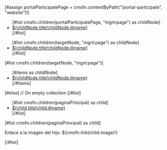 [#assign portalParticipatePage = cmsfn.contentByPath("/portal-participate", "website")!]
<ul>
    [#list cmsfn.children(portalParticipatePage, "mgnl:page") as childNode]
        <li><a href="${cmsfn.link(childNode)!}">${childNode.title!childNode.@name}</a></li>
    [/#list]
</ul>

<!-- 
    Este código en FreeMarker está utilizando la función cmsfn.children(targetNode, "mgnl:page") para obtener los hijos del nodo targetNode que son de tipo "mgnl:page". 
    Luego, utiliza la directiva <#list> para iterar sobre estos hijos y generar una lista HTML (<ul>) de enlaces. 
-->
<ul>
  [#list cmsfn.children(targetNode, "mgnl:page") as childNode]
    <li><a href="${cmsfn.link(childNode)!}">${childNode.title!childNode.@name}</a></li>
  [/#list]
</ul>

<!-- 
  Este código maneja la posibilidad de que la colección devuelta por javaClass.getSomeCollection() esté vacía.
  La directiva <#list> permite el uso de la cláusula [/#else], que se ejecuta cuando la colección está vacía.
-->
[#list cmsfn.children(targetNode, "mgnl:page")]
  <ul>
    [#items as childNode]
      <li><a href="${cmsfn.link(childNode)!}">${childNode.title!childNode.@name}</a></li>
    [/#items]
  </ul>
[#else]
  // On empty collection
[/#list]

<!-- Recorriendo la Jerarquía de JCR - Obtener Hijos -->
<ul>
  [#list cmsfn.children(paginaPrincipal) as child]
    <li><a href="${cmsfn.link(child)!}">${child.title!child.@name}</a></li>
  [/#list]
</ul>

<!-- Crear enlaces a nodos directamente desde el nodo -->
[#list cmsfn.children(paginaPrincipal) as child]
  <p>Enlace a la imagen del hijo: ${cmsfn.link(child.image)!}</p>
[/#list]
